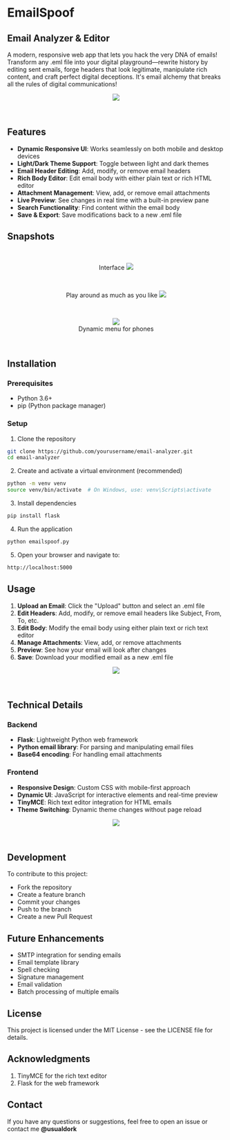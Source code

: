 # EmailSpoof
## Email Analyzer & Editor

A modern, responsive web app that lets you hack the very DNA of emails! Transform any .eml file into your digital playground—rewrite history by editing sent emails, forge headers that look legitimate, manipulate rich content, and craft perfect digital deceptions. It's email alchemy that breaks all the rules of digital communications! <br>

<p align="center">
  <img src="https://github.com/user-attachments/assets/3c272e0b-60da-4410-9c8a-62b727832234">
</p> <br>


## Features

- **Dynamic Responsive UI**: Works seamlessly on both mobile and desktop devices
- **Light/Dark Theme Support**: Toggle between light and dark themes
- **Email Header Editing**: Add, modify, or remove email headers
- **Rich Body Editor**: Edit email body with either plain text or rich HTML editor
- **Attachment Management**: View, add, or remove email attachments
- **Live Preview**: See changes in real time with a built-in preview pane
- **Search Functionality**: Find content within the email body
- **Save & Export**: Save modifications back to a new .eml file

## Snapshots
<br>
<p align="center">
    Interface
  <img src="https://github.com/user-attachments/assets/2d1eb56f-b1f1-4ca7-b616-46ee8894a52a">
  <br>
</p>
<br>
<p align="center">
    Play around as much as you like
  <img src="https://github.com/user-attachments/assets/49b366c6-cfd5-4c4d-b6bb-979ed2286822">
  <br>
</p>
<br>
<p align="center">
  <img src="https://github.com/user-attachments/assets/3d8d76c7-7f3a-4821-bfb6-8579fd9bd153">
  <br>
  Dynamic menu for phones
</p>
<br>


## Installation

### Prerequisites

- Python 3.6+
- pip (Python package manager)

### Setup

1. Clone the repository
```bash
git clone https://github.com/yourusername/email-analyzer.git
cd email-analyzer
```
2. Create and activate a virtual environment (recommended)
```bash
python -m venv venv
source venv/bin/activate  # On Windows, use: venv\Scripts\activate
```
3. Install dependencies
```bash
pip install flask
```
4. Run the application
```bash
python emailspoof.py
```
5. Open your browser and navigate to:
```bash
http://localhost:5000
```

## Usage
1. **Upload an Email**: Click the "Upload" button and select an .eml file
2. **Edit Headers**: Add, modify, or remove email headers like Subject, From, To, etc.
3. **Edit Body**: Modify the email body using either plain text or rich text editor
4. **Manage Attachments**: View, add, or remove attachments
5. **Preview**: See how your email will look after changes
6. **Save**: Download your modified email as a new .eml file

<p align="center">
  <img src="https://github.com/user-attachments/assets/f6e2ae9e-51f0-4fe3-b977-7f61e0ea1320">
</p> <br>

## Technical Details

### Backend
- **Flask**: Lightweight Python web framework
- **Python email library**: For parsing and manipulating email files
- **Base64 encoding**: For handling email attachments

### Frontend
- **Responsive Design**: Custom CSS with mobile-first approach
- **Dynamic UI**: JavaScript for interactive elements and real-time preview
- **TinyMCE**: Rich text editor integration for HTML emails
- **Theme Switching**: Dynamic theme changes without page reload
<p align="center">
  <img src="https://github.com/user-attachments/assets/26150aea-c6cc-414f-a618-65701524bb7a">
</p> <br>

## Development
To contribute to this project:
  - Fork the repository
  - Create a feature branch
  - Commit your changes
  - Push to the branch
  - Create a new Pull Request

## Future Enhancements
- SMTP integration for sending emails
- Email template library
- Spell checking
- Signature management
- Email validation
- Batch processing of multiple emails

## License
This project is licensed under the MIT License - see the LICENSE file for details.

## Acknowledgments
1. TinyMCE for the rich text editor
2. Flask for the web framework

## Contact
If you have any questions or suggestions, feel free to open an issue or contact me **@usualdork**
